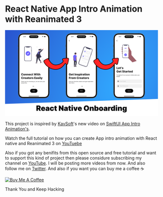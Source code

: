 # React Native App Intro Animation with Reanimated 3

![React Native App Intro Animation with Reanimated 3 Thumbnail](assets/React%20Native%20Onboarding%20Thumbnail.png)

This project is inspired by [KavSoft](https://twitter.com/_Kavsoft)'s new video on [SwiftUI App Intro Animation's](https://youtu.be/9Ztm5ePwY4k).

Watch the full tutorial on how you can create App intro animation with React native and Reanimated 3 on [YouTuebe](https://youtu.be/lza_xRnsS4I)

Also if you got any benifits from this open source and free tutorial and want to support this kind of project then please considure subscribing my channel on [YouTube](https://youtu.be/lza_xRnsS4I). I will be posting more videos from now. And also follow me on [Twitter](https://twitter.com/rohiddev). And also if you want you can buy me a coffee ☕

<a href="https://www.buymeacoffee.com/rohid" target="_blank"><img src="https://cdn.buymeacoffee.com/buttons/v2/default-yellow.png" alt="Buy Me A Coffee" style="height: 60px !important;width: 217px !important;" ></a>

Thank You and Keep Hacking
